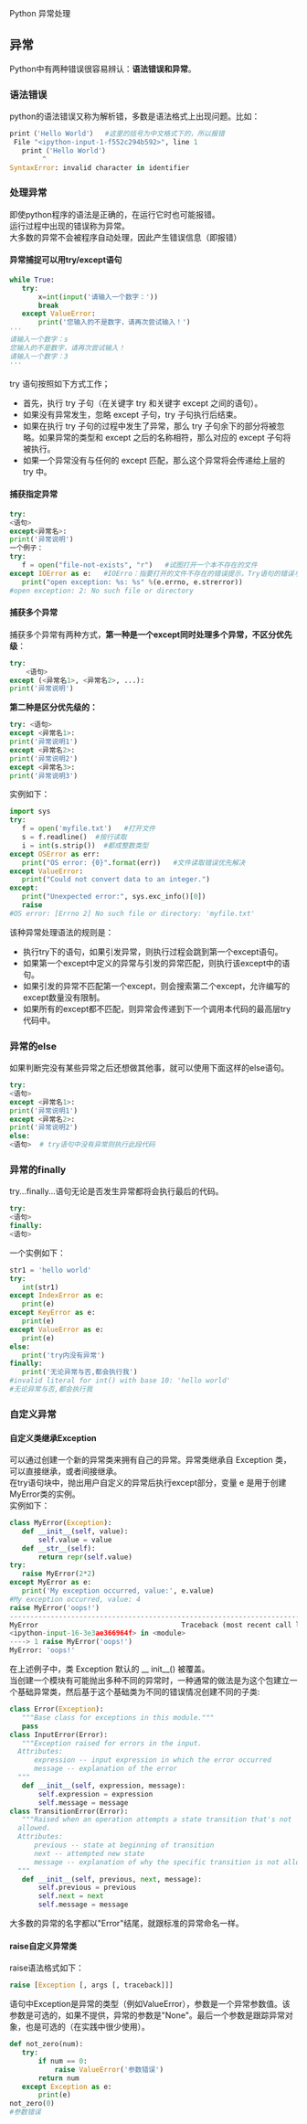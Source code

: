 Python 异常处理
<a name="thSGN"></a>
## 异常
Python中有两种错误很容易辨认：**语法错误和异常**。
<a name="HZdjY"></a>
### 语法错误
python的语法错误又称为解析错，多数是语法格式上出现问题。比如：
```python
print（'Hello World'）  #这里的括号为中文格式下的，所以报错
 File "<ipython-input-1-f552c294b592>", line 1
   print（'Hello World'）
        ^
SyntaxError: invalid character in identifier
```
<a name="DI5fb"></a>
### 处理异常
即使python程序的语法是正确的，在运行它时也可能报错。<br />运行过程中出现的错误称为异常。<br />大多数的异常不会被程序自动处理，因此产生错误信息（即报错）
<a name="e2f583cd"></a>
#### 异常捕捉可以用try/except语句
```python
while True:
   try:
       x=int(input('请输入一个数字：'))
       break
   except ValueError:
       print('您输入的不是数字，请再次尝试输入！')
'''
请输入一个数字：s
您输入的不是数字，请再次尝试输入！
请输入一个数字：3
'''
```
try 语句按照如下方式工作；

- 首先，执行 try 子句（在关键字 try 和关键字 except 之间的语句）。<br />
- 如果没有异常发生，忽略 except 子句，try 子句执行后结束。<br />
- 如果在执行 try 子句的过程中发生了异常，那么 try 子句余下的部分将被忽略。如果异常的类型和 except 之后的名称相符，那么对应的 except 子句将被执行。<br />
- 如果一个异常没有与任何的 except 匹配，那么这个异常将会传递给上层的 try 中。<br />
<a name="302f1ec9"></a>
#### 捕获指定异常
```python
try:
<语句>
except<异常名>:
print('异常说明')
一个例子：
try:
   f = open("file-not-exists", "r")   #试图打开一个本不存在的文件
except IOError as e:   #IOErro：指要打开的文件不存在的错误提示，Try语句的错误与expect匹配，执行print语句。
   print("open exception: %s: %s" %(e.errno, e.strerror))
#open exception: 2: No such file or directory
```
<a name="8a57eab4"></a>
#### 捕获多个异常
捕获多个异常有两种方式，**第一种是一个except同时处理多个异常，不区分优先级**：
```python
try:
    <语句>
except (<异常名1>, <异常名2>, ...):
print('异常说明')
```
**第二种是区分优先级的：**
```python
try: <语句>
except <异常名1>:
print('异常说明1')
except <异常名2>:
print('异常说明2')
except <异常名3>:
print('异常说明3')
```
实例如下：
```python
import sys
try:
   f = open('myfile.txt')   #打开文件
   s = f.readline()  #按行读取
   i = int(s.strip())  #都成整数类型
except OSError as err:
   print("OS error: {0}".format(err))   #文件读取错误优先解决
except ValueError:
   print("Could not convert data to an integer.")
except:
   print("Unexpected error:", sys.exc_info()[0])
   raise
#OS error: [Errno 2] No such file or directory: 'myfile.txt'
```
该种异常处理语法的规则是：

- 执行try下的语句，如果引发异常，则执行过程会跳到第一个except语句。<br />
- 如果第一个except中定义的异常与引发的异常匹配，则执行该except中的语句。<br />
- 如果引发的异常不匹配第一个except，则会搜索第二个except，允许编写的except数量没有限制。<br />
- 如果所有的except都不匹配，则异常会传递到下一个调用本代码的最高层try代码中。<br />
<a name="r6tj6"></a>
### 异常的else
如果判断完没有某些异常之后还想做其他事，就可以使用下面这样的else语句。
```python
try:
<语句>
except <异常名1>:
print('异常说明1')
except <异常名2>:
print('异常说明2')
else:
<语句>  # try语句中没有异常则执行此段代码
```
<a name="qHJ3t"></a>
### 异常的finally
try...finally...语句无论是否发生异常都将会执行最后的代码。
```python
try:
<语句>
finally:
<语句>
```
一个实例如下：
```python
str1 = 'hello world'
try:
   int(str1)
except IndexError as e:
   print(e)
except KeyError as e:
   print(e)
except ValueError as e:
   print(e)
else:
   print('try内没有异常')
finally:
   print('无论异常与否,都会执行我')
#invalid literal for int() with base 10: 'hello world'
#无论异常与否,都会执行我
```
<a name="W8Djo"></a>
### 自定义异常
<a name="VoU8F"></a>
#### 自定义类继承Exception
可以通过创建一个新的异常类来拥有自己的异常。异常类继承自 Exception 类，可以直接继承，或者间接继承。<br />在try语句块中，抛出用户自定义的异常后执行except部分，变量 e 是用于创建MyError类的实例。<br />实例如下：
```python
class MyError(Exception):
   def __init__(self, value):
       self.value = value
   def __str__(self):
       return repr(self.value)
try:
   raise MyError(2*2)
except MyError as e:
   print('My exception occurred, value:', e.value)
#My exception occurred, value: 4
raise MyError('oops!')
---------------------------------------------------------------------------
MyError                                   Traceback (most recent call last)
<ipython-input-16-3e3ae366964f> in <module>
----> 1 raise MyError('oops!')
MyError: 'oops!'
```
在上述例子中，类 Exception 默认的 __ init__() 被覆盖。<br />当创建一个模块有可能抛出多种不同的异常时，一种通常的做法是为这个包建立一个基础异常类，然后基于这个基础类为不同的错误情况创建不同的子类:
```python
class Error(Exception):
   """Base class for exceptions in this module."""
   pass
class InputError(Error):
   """Exception raised for errors in the input.
  Attributes:
      expression -- input expression in which the error occurred
      message -- explanation of the error
  """
   def __init__(self, expression, message):
       self.expression = expression
       self.message = message
class TransitionError(Error):
   """Raised when an operation attempts a state transition that's not
  allowed.
  Attributes:
      previous -- state at beginning of transition
      next -- attempted new state
      message -- explanation of why the specific transition is not allowed
  """
   def __init__(self, previous, next, message):
       self.previous = previous
       self.next = next
       self.message = message
```
大多数的异常的名字都以"Error"结尾，就跟标准的异常命名一样。
<a name="zbM5G"></a>
#### raise自定义异常类
raise语法格式如下：
```python
raise [Exception [, args [, traceback]]]
```
语句中Exception是异常的类型（例如ValueError），参数是一个异常参数值。该参数是可选的，如果不提供，异常的参数是"None"。最后一个参数是跟踪异常对象，也是可选的（在实践中很少使用）。
```python
def not_zero(num):
   try:
       if num == 0:
           raise ValueError('参数错误')
       return num
   except Exception as e:
       print(e)
not_zero(0)
#参数错误
```

